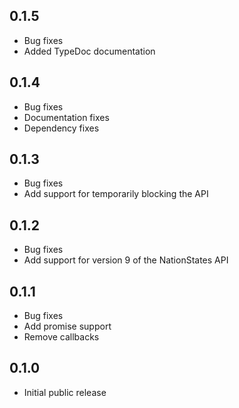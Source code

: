 ## 0.1.5 ##

* Bug fixes
* Added TypeDoc documentation

## 0.1.4 ##

* Bug fixes
* Documentation fixes
* Dependency fixes

## 0.1.3 ##

* Bug fixes
* Add support for temporarily blocking the API

## 0.1.2 ##

* Bug fixes
* Add support for version 9 of the NationStates API

## 0.1.1 ##

* Bug fixes
* Add promise support
* Remove callbacks

## 0.1.0 ##

* Initial public release
